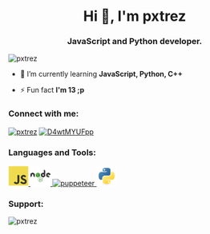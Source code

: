 <h1 align="center">Hi 👋, I'm pxtrez</h1>
<h3 align="center">JavaScript and Python developer.</h3>

<p align="left"> <img src="https://komarev.com/ghpvc/?username=pxtrez&label=Profile%20views&color=0e75b6&style=flat" alt="pxtrez" /> </p>

- 🌱 I’m currently learning **JavaScript, Python, C++**

- ⚡ Fun fact **I'm 13 ;p**

<h3 align="left">Connect with me:</h3>
<p align="left">
<a href="https://twitter.com/pxtrez" target="blank"><img align="center" src="https://cdn.jsdelivr.net/npm/simple-icons@3.0.1/icons/twitter.svg" alt="pxtrez" height="30" width="40" /></a>
<a href="https://discord.gg/D4wtMYUFpp" target="blank"><img align="center" src="https://cdn.jsdelivr.net/npm/simple-icons@3.0.1/icons/discord.svg" alt="D4wtMYUFpp" height="30" width="40" /></a>
</p>

<h3 align="left">Languages and Tools:</h3>
<p align="left"> <a href="https://developer.mozilla.org/en-US/docs/Web/JavaScript" target="_blank"> <img src="https://raw.githubusercontent.com/devicons/devicon/master/icons/javascript/javascript-original.svg" alt="javascript" width="40" height="40"/> </a> <a href="https://nodejs.org" target="_blank"> <img src="https://raw.githubusercontent.com/devicons/devicon/master/icons/nodejs/nodejs-original-wordmark.svg" alt="nodejs" width="40" height="40"/> </a> <a href="https://github.com/puppeteer/puppeteer" target="_blank"> <img src="https://www.vectorlogo.zone/logos/pptrdev/pptrdev-official.svg" alt="puppeteer" width="40" height="40"/> </a> <a href="https://www.python.org" target="_blank"> <img src="https://raw.githubusercontent.com/devicons/devicon/master/icons/python/python-original.svg" alt="python" width="40" height="40"/> </a> </p>

<h3 align="left">Support:</h3>
<p><a href="https://www.buymeacoffee.com/pxtrez"> <img align="left" src="https://cdn.buymeacoffee.com/buttons/v2/default-yellow.png" height="50" width="210" alt="pxtrez" /></a></p><br><br>

